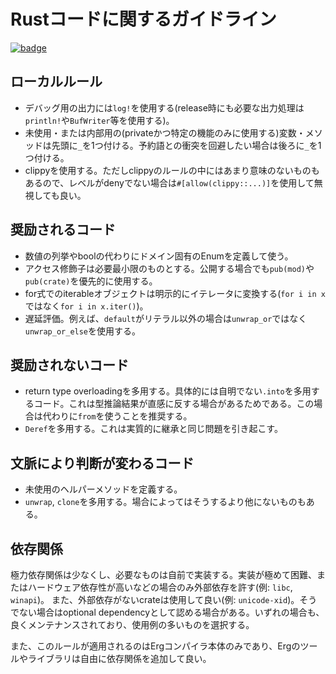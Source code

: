 # Rustコードに関するガイドライン

[![badge](https://img.shields.io/endpoint.svg?url=https%3A%2F%2Fgezf7g7pd5.execute-api.ap-northeast-1.amazonaws.com%2Fdefault%2Fsource_up_to_date%3Fowner%3Derg-lang%26repos%3Derg%26ref%3Dmain%26path%3Ddoc/EN/dev_guide/rust_code_guideline.md%26commit_hash%3Dd15cbbf7b33df0f78a575cff9679d84c36ea3ab1)](https://gezf7g7pd5.execute-api.ap-northeast-1.amazonaws.com/default/source_up_to_date?owner=erg-lang&repos=erg&ref=main&path=doc/EN/dev_guide/rust_code_guideline.md&commit_hash=d15cbbf7b33df0f78a575cff9679d84c36ea3ab1)

## ローカルルール

* デバッグ用の出力には`log!`を使用する(release時にも必要な出力処理は`println!`や`BufWriter`等を使用する)。
* 未使用・または内部用の(privateかつ特定の機能のみに使用する)変数・メソッドは先頭に`_`を1つ付ける。予約語との衝突を回避したい場合は後ろに`_`を1つ付ける。
* clippyを使用する。ただしclippyのルールの中にはあまり意味のないものもあるので、レベルがdenyでない場合は`#[allow(clippy::...)]`を使用して無視しても良い。

## 奨励されるコード

* 数値の列挙やboolの代わりにドメイン固有のEnumを定義して使う。
* アクセス修飾子は必要最小限のものとする。公開する場合でも`pub(mod)`や`pub(crate)`を優先的に使用する。
* for式でのiterableオブジェクトは明示的にイテレータに変換する(`for i in x`ではなく`for i in x.iter()`)。
* 遅延評価。例えば、`default`がリテラル以外の場合は`unwrap_or`ではなく`unwrap_or_else`を使用する。

## 奨励されないコード

* return type overloadingを多用する。具体的には自明でない`.into`を多用するコード。これは型推論結果が直感に反する場合があるためである。この場合は代わりに`from`を使うことを推奨する。
* `Deref`を多用する。これは実質的に継承と同じ問題を引き起こす。

## 文脈により判断が変わるコード

* 未使用のヘルパーメソッドを定義する。
* `unwrap`, `clone`を多用する。場合によってはそうするより他にないものもある。

## 依存関係

極力依存関係は少なくし、必要なものは自前で実装する。実装が極めて困難、またはハードウェア依存性が高いなどの場合のみ外部依存を許す(例: `libc`, `winapi`)。
また、外部依存がないcrateは使用して良い(例: `unicode-xid`)。そうでない場合はoptional dependencyとして認める場合がある。いずれの場合も、良くメンテナンスされており、使用例の多いものを選択する。

また、このルールが適用されるのはErgコンパイラ本体のみであり、Ergのツールやライブラリは自由に依存関係を追加して良い。
